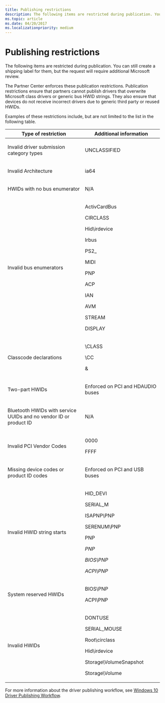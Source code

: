 ```yaml
---
title: Publishing restrictions
description: The following items are restricted during publication. You can still create a shipping label for them, but the request will require additional Microsoft review.
ms.topic: article
ms.date: 04/20/2017
ms.localizationpriority: medium
---
```


# Publishing restrictions

The following items are restricted during publication. You can still create a shipping label for them, but the request will require additional Microsoft review.

The Partner Center enforces these publication restrictions. Publication restrictions ensure that partners cannot publish drivers that overwrite Microsoft class drivers or generic bus HWID strings. They also ensure that devices do not receive incorrect drivers due to generic third party or reused HWIDs.

Examples of these restrictions include, but are not limited to the list in the following table.

<table>
<colgroup>
<col width="50%" />
<col width="50%" />
</colgroup>
<thead>
<tr class="header">
<th>Type of restriction</th>
<th>Additional information</th>
</tr>
</thead>
<tbody>
<tr class="odd">
<td><p>Invalid driver submission category types</p></td>
<td><p>UNCLASSIFIED</p></td>
</tr>
<tr class="even">
<td><p>Invalid Architecture</p></td>
<td><p>ia64</p></td>
</tr>
<tr class="odd">
<td><p>HWIDs with no bus enumerator</p></td>
<td><p>N/A</p></td>
</tr>
<tr class="even">
<td><p>Invalid bus enumerators</p></td>
<td><p>ActivCardBus</p>
<p>CIRCLASS</p>
<p>Hid\irdevice</p>
<p>Irbus</p>
<p>PS2_</p>
<p>MIDI</p>
<p>PNP</p>
<p>ACP</p>
<p>IAN</p>
<p>AVM</p>
<p>STREAM</p>
<p>DISPLAY</p></td>
</tr>
<tr class="odd">
<td><p>Classcode declarations</p></td>
<td><p>\CLASS</p>
<p>\CC</p>
<p>&</p></td>
</tr>
<tr class="even">
<td><p>Two-part HWIDs</p></td>
<td><p>Enforced on PCI and HDAUDIO buses</p></td>
</tr>
<tr class="odd">
<td><p>Bluetooth HWIDs with service UUIDs and no vendor ID or product ID</p></td>
<td><p>N/A</p></td>
</tr>
<tr class="even">
<td><p>Invalid PCI Vendor Codes</p></td>
<td><p>0000</p>
<p>FFFF</p></td>
</tr>
<tr class="odd">
<td><p>Missing device codes or product ID codes</p></td>
<td><p>Enforced on PCI and USB buses</p></td>
</tr>
<tr class="even">
<td><p>Invalid HWID string starts</p></td>
<td><p>HID_DEVI</p>
<p>SERIAL_M</p>
<p>ISAPNP\PNP</p>
<p>SERENUM\PNP</p>
<p>PNP</p>
<p><em>PNP</p>
<p>BIOS\PNP</p>
<p>ACPI\PNP</p></td>
</tr>
<tr class="odd">
<td><p>System reserved HWIDs</p></td>
<td><p>BIOS\PNP</p>
<p>ACPI\PNP</p></td>
</tr>
<tr class="even">
<td><p>Invalid HWIDs</p></td>
<td><p></em>DONTUSE</p>
<p>SERIAL_MOUSE</p>
<p>Root\circlass</p>
<p>Hid\irdevice</p>
<p>Storage\VolumeSnapshot</p>
<p>Storage\Volume</p></td>
</tr>
</tbody>
</table>

For more information about the driver publishing workflow, see [Windows 10 Driver Publishing Workflow](https://go.microsoft.com/fwlink/p/?LinkId=617374).
